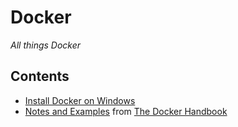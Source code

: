 # Docker

*All things Docker*

## Contents

- [Install Docker on Windows](./INSTALL.md)
- [Notes and Examples](./fcc-handbook/NOTES.md) from [The Docker Handbook](https://www.freecodecamp.org/news/the-docker-handbook/)
